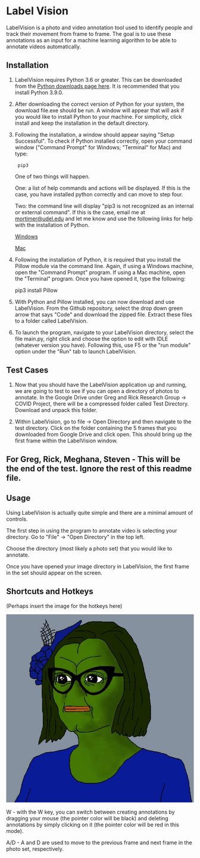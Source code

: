 # Label Vision

LabelVision is a photo and video annotation tool used to identify people and track their movement from frame to frame. The goal is to use these annotations as an input for a machine learning algorithm to be able to annotate videos automatically. 

## Installation

1. LabelVision requires Python 3.6 or greater. This can be downloaded from the [Python downloads page here](https://www.python.org/downloads/). It is recommended that you install Python 3.9.0.  

2. After downloading the correct version of Python for your system, the download file.exe should be run. A window will appear that will ask if you would like to install Python to your machine. For simplicity, click install and keep the installation in the default directory. 

3. Following the installation, a window should appear saying "Setup Successful". To check if Python installed correctly, open your command window ("Command Prompt" for Windows; "Terminal" for Mac) and type:  	 
	
		pip3
		
	One of two things will happen. 
	
	One: a list of help commands and actions will be displayed. If this is the case, you have installed python correctly and can move to step four. 
	
	Two: the command line will display "pip3 is not recognized as an internal or external command". If this is the case, email me at mortimer@udel.edu and let me know and use the following links for help with the installation of Python. 

	[Windows](https://www.youtube.com/watch?v=i-MuSAwgwCU&ab_channel=IDGTECHtalk) 

	[Mac](https://www.youtube.com/watch?v=TgA4ObrowRg&ab_channel=AutomationStepbyStep-RaghavPal) 

4.   Following the installation of Python, it is required that you install the Pillow module via the command line. Again, if using a Windows machine, open the "Command Prompt" program. If using a Mac machine, open the "Terminal" program. Once you have opened it, type the following:
	
		pip3 install Pillow

5. With Python and Pillow installed, you can now download and use LabelVision. From the Github repository, select the drop down green arrow that says "Code" and download the zipped file. Extract these files to a folder called LabelVision.

6. To launch the program, navigate to your LabelVision directory, select the file main.py, right click and choose the option to edit with IDLE (whatever version you have). Following this, use F5 or the "run module" option under the "Run" tab to launch LabelVision. 


## Test Cases 
1. Now that you should have the LabelVision application up and running, we are going to test to see if you can open a directory of photos to annotate. In the Google Drive under Greg and Rick Research Group -> COVID Project, there will be a compressed folder called Test Directory. Download and unpack this folder.

2. Within LabelVision, go to file -> Open Directory and then navigate to the test directory. Click on the folder containing the 5 frames that you downloaded from Google Drive and click open. This should bring up the first frame within the LabelVision window. 

For Greg, Rick, Meghana, Steven - This will be the end of the test. Ignore the rest of this readme file. 
---------------------------------------------------------------------------------------------

## Usage

Using LabelVision is actually quite simple and there are a minimal amount of controls.  

The first step in using the program to annotate video is selecting your directory. Go to "File" -> "Open Directory" in the top left.  

Choose the directory (most likely a photo set) that you would like to annotate. 

Once you have opened your image directory in LabelVision, the first frame in the set should appear on the screen. 


## Shortcuts and Hotkeys

(Perhaps insert the image for the hotkeys here)

![Drag Racing](testimage.jpg)

W - with the W key, you can switch between creating annotations by dragging your mouse (the pointer color will be black) and deleting annotations by simply clicking on it (the pointer color will be red in this mode).

A/D - A and D are used to move to the previous frame and next frame in the photo set, respectively. 
